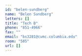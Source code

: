 ```yaml
---
id: "belen-sundberg"
name: "Belen Sundberg"
letters: []
title: "Tech B"
phone: "851-4966"
fax: ""
email: "bs3281@cumc.columbia.edu"
room: "505"
url: []
---
```

